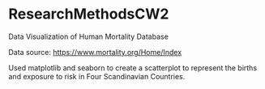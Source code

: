 # ResearchMethodsCW2
Data Visualization of Human Mortality Database

Data source: https://www.mortality.org/Home/Index 

Used matplotlib and seaborn to create a scatterplot to represent the births and exposure to risk in Four Scandinavian Countries.
